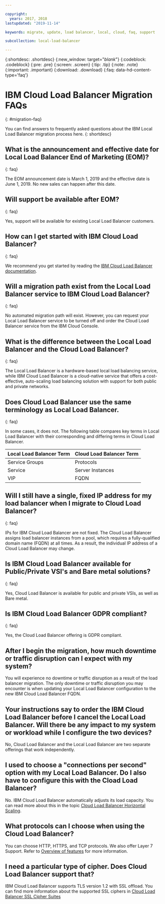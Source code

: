 ```yaml
---

copyright:
  years: 2017, 2018
lastupdated: "2019-11-14"

keywords: migrate, update, load balancer, local, cloud, faq, support

subcollection: local-load-balancer

---
```


{:shortdesc: .shortdesc}
{:new_window: target="_blank_"}
{:codeblock: .codeblock}
{:pre: .pre}
{:screen: .screen}
{:tip: .tip}
{:note: .note}
{:important: .important}
{:download: .download}
{:faq: data-hd-content-type='faq'}

# IBM Cloud Load Balancer Migration FAQs
{: #migration-faq}

You can find answers to frequently asked questions about the IBM Local Load Balancer migration process here.
{: shortdesc}

## What is the announcement and effective date for Local Load Balancer End of Marketing (EOM)?
{: faq}

The EOM announcement date is March 1, 2019 and the effective date is June 1, 2019. No new sales can happen after this date.

## Will support be available after EOM?
{: faq}

Yes, support will be available for existing Local Load Balancer customers.

## How can I get started with IBM Cloud Load Balancer?
{: faq}

We recommend you get started by reading the [IBM Cloud Load Balancer documentation](/docs/loadbalancer-service?topic=loadbalancer-service-getting-started).

## Will a migration path exist from the Local Load Balancer service to IBM Cloud Load Balancer?
{: faq}

No automated migration path will exist. However, you can request your Local Load Balancer service to be turned off and order the Cloud Load Balancer service from the IBM Cloud Console.

## What is the difference between the Local Load Balancer and the Cloud Load Balancer?
{: faq}

The Local Load Balancer is a hardware-based local load balancing service, while IBM Cloud Load Balancer is a cloud-native service that offers a cost-effective, auto-scaling load balancing solution with support for both public and private networks.

## Does Cloud Load Balancer use the same terminology as Local Load Balancer.
{: faq}

In some cases, it does not. The following table compares key terms in Local Load Balancer with their corresponding and differing terms in Cloud Load Balancer.

| Local Load Balancer Term  | Cloud Load Balancer Term |
| ------------- | ------------- |
| Service Groups | Protocols |
| Service | Server Instances |
| VIP | FQDN |

## Will I still have a single, fixed IP address for my load balancer when I migrate to Cloud Load Balancer?
{: faq}

IPs for IBM Cloud Load Balancer are not fixed. The Cloud Load Balancer assigns load balancer instances from a pool, which requires a fully-qualified domain name (FQDN) at all times. As a result, the individual IP address of a Cloud Load Balancer may change.

## Is IBM Cloud Load Balancer available for Public/Private VSI's and Bare metal solutions?
{: faq}

Yes, Cloud Load Balancer is available for public and private VSIs, as well as Bare metal.

## Is IBM Cloud Load Balancer GDPR compliant?
{: faq}

Yes, the Cloud Load Balancer offering is GDPR compliant.

## After I begin the migration, how much downtime or traffic disruption can I expect with my system?

You will experience no downtime or traffic disruption as a result of the load balancer migration. The only downtime or traffic disruption you may encounter is when updating your Local Load Balancer configuration to the new IBM Cloud Load Balancer FQDN.

## Your instructions say to order the IBM Cloud Load Balancer before I cancel the Local Load Balancer. Will there be any impact to my system or workload while I configure the two devices?

No, Cloud Load Balancer and the Local Load Balancer are two separate offerings that work independently.

## I used to choose a "connections per second" option with my Local Load Balancer. Do I also have to configure this with the Cload Load Balancer?

No. IBM Cloud Load Balancer automatically adjusts its load capacity. You can read more about this in the topic [Cloud Load Balancer Horizontal Scaling](/docs/loadbalancer-service?topic=loadbalancer-service-ibm-cloud-load-balancer-basics#horizontal-scaling).

## What protocols can I choose when using the Cloud Load Balancer?

You can choose HTTP, HTTPS, and TCP protocols. We also offer Layer 7 Support. Refer to [Overview of features](/docs/loadbalancer-service?topic=loadbalancer-service-about-ibm-cloud-load-balancer#overview-of-features) for more information.

## I need a particular type of cipher. Does Cloud Load Balancer support that?

IBM Cloud Load Balancer supports TLS version 1.2 with SSL offload. You can find more information about the supported SSL ciphers in [Cloud Load Balancer SSL Cipher Suites](/docs/loadbalancer-service?topic=loadbalancer-service-ssl-offload-with-ibm-cloud-load-balancer#ssl-cipher-suites)
